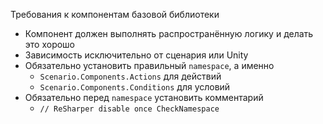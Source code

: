 ﻿Требования к компонентам базовой библиотеки
- Компонент должен выполнять распространённую логику и делать это хорошо
- Зависимость исключительно от сценария или Unity
- Обязательно установить правильный `namespace`, а именно
  - `Scenario.Components.Actions` для действий
  - `Scenario.Components.Conditions` для условий
- Обязательно перед `namespace` установить комментарий
  - `// ReSharper disable once CheckNamespace`
